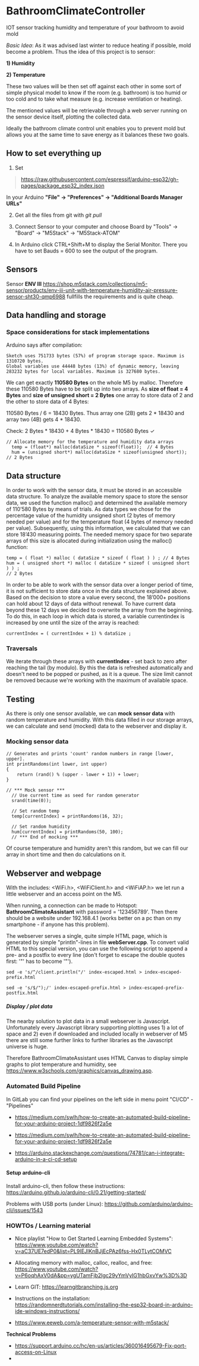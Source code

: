 # BathroomClimateController
IOT sensor tracking humidity and temperature of your bathroom to avoid mold

_Basic Idea_: As it was advised last winter to reduce heating if possible, mold become a problem. Thus the idea of this project is to sensor:

**1) Humidity**

**2) Temperature**

These two values will be then set off against each other in some sort of simple physical model to know if the room (e.g. bathroom) is too humid or too cold and to take what measure (e.g. increase ventilation or heating).

The mentioned values will be retrievable through a web server running on the sensor device itself, plotting the collected data.

Ideally the bathroom climate control unit enables you to prevent mold but allows you at the same time to save energy as it balances these two goals.


## How to set everything up ##

1. Set 

> https://raw.githubusercontent.com/espressif/arduino-esp32/gh-pages/package_esp32_index.json

In your Arduino **"File" → "Preferences" → "Additional Boards Manager URLs"**

2. Get all the files from git with _git pull_

3. Connect Sensor to your computer and choose Board by "Tools" → "Board" → "M5Stack" → "M5Stack-ATOM"

4. In Arduino click CTRL+Shift+M to display the Serial Monitor. There you have to set Bauds = 600 to see the output of the program.


## Sensors ##

Sensor **ENV III** https://shop.m5stack.com/collections/m5-sensor/products/env-iii-unit-with-temperature-humidity-air-pressure-sensor-sht30-qmp6988 fullfills the requirements and is quite cheap.


## Data handling and storage ##

### Space considerations for stack implementations ###
Arduino says after compilation:

```
Sketch uses 751733 bytes (57%) of program storage space. Maximum is 1310720 bytes.
Global variables use 44448 bytes (13%) of dynamic memory, leaving 283232 bytes for local variables. Maximum is 327680 bytes.
```

We can get exactly **110580 Bytes** on the whole M5 by malloc. Therefore these 110580 Bytes have to be split up into two arrays. As **size of float = 4 Bytes** and **size of unsigned short = 2 Bytes** one array to store data of 2 and the other to store data of 4 Bytes:

110580 Bytes / 6 = 18430 Bytes. Thus array one (2B) gets 2 * 18430 and array two (4B) gets 4 * 18430. 

Check: 2 Bytes * 18430 + 4 Bytes * 18430 = 110580 Bytes ✓

```
// Allocate memory for the temperature and humidity data arrays
  temp = (float*) malloc(dataSize * sizeof(float));  // 4 Bytes
  hum = (unsigned short*) malloc(dataSize * sizeof(unsigned short));  // 2 Bytes
```

## Data structure ## 

In order to work with the sensor data, it must be stored in an accessible data structure. To analyze the available memory space to store the sensor data, we used the function malloc() and determined the available memory of 110’580 Bytes by means of trials. As data types we chose for the percentage value of the humidity unsigned short (2 bytes of memory needed per value) and for the temperature float (4 bytes of memory needed per value). Subsequently, using this information, we calculated that we can store 18’430 measuring points. The needed memory space for two separate arrays of this size is allocated during initialization using the malloc() function:

```
temp = ( float *) malloc ( dataSize * sizeof ( float ) ) ; // 4 Bytes
hum = ( unsigned short *) malloc ( dataSize * sizeof ( unsigned short ) ) ;
// 2 Bytes
```

In order to be able to work with the sensor data over a longer period of time, it is not sufficient
to store data once in the data structure explained above. Based on the decision to store a value
every second, the 18’000+ positions can hold about 12 days of data without renewal. To have
current data beyond these 12 days we decided to overwrite the array from the beginning. To
do this, in each loop in which data is stored, a variable currentindex is increased by one until
the size of the array is reached:

```
currentIndex = ( currentIndex + 1) % dataSize ;
```

### Traversals ###
We iterate through these arrays with **currentIndex** - set back to zero after reaching the tail (by modulo). By this the data is refreshed automatically and doesn't need to be popped or pushed, as it is a queue. The size limit cannot be removed because we're working with the maximum of available space.


## Testing ##
As there is only one sensor available, we can **mock sensor data** with random temperature and humidity. With this data filled in our storage arrays, we can calculate and send (mocked) data to the webserver and display it.

### Mocking sensor data ###

```
// Generates and prints 'count' random numbers in range [lower, upper].
int printRandoms(int lower, int upper)
{
    return (rand() % (upper - lower + 1)) + lower;
}
```

```
// *** Mock sensor ***
  // Use current time as seed for random generator
  srand(time(0));
  
  // Set random temp
  temp[currentIndex] = printRandoms(16, 32);  

  // Set random humidity
  hum[currentIndex] = printRandoms(50, 100);
  // *** End of mocking ***
```
Of course temperature and humidity aren't this random, but we can fill our array in short time and then do calculations on it.

## Webserver and webpage ##
With the includes: <WiFi.h>, <WiFiClient.h> and <WiFiAP.h> we let run a little webserver and an access point on the M5.

When running, a connection can be made to Hotspot: **BathroomClimateAssistant** with password = '123456789'. Then there should be a website under 192.168.4.1 (works better on a pc than on my smartphone - if anyone has this problem).

The webserver serves a single, quite simple HTML page, which is generated by simple "println"-lines in file **webServer.cpp**. To convert valid HTML to this special version, you can use the following script to append a pre- and a postfix to every line (don't forget to escape the double quotes first: '"' has to become '\"').


```
sed -e 's/^/client.println("/' index-escaped.html > index-escaped-prefix.html

```

```
sed -e 's/$/");/' index-escaped-prefix.html > index-escaped-prefix-postfix.html

```


##### Display / plot data #####
The nearby solution to plot data in a small webserver is Javascript. Unfortunately every Javascript library supporting plotting uses 1) a lot of space and 2) even if downloaded and included locally in webserver of M5 there are still some further links to further libraries as the Javascript universe is huge.

Therefore BathroomClimateAssistant uses HTML Canvas to display simple graphs to plot temperature and humidity, see https://www.w3schools.com/graphics/canvas_drawing.asp.


### Automated Build Pipeline ### 
In GitLab you can find your pipelines on the left side in menu point "CI/CD" - "Pipelines"

- https://medium.com/swlh/how-to-create-an-automated-build-pipeline-for-your-arduino-project-1df9826f2a5e

- https://medium.com/swlh/how-to-create-an-automated-build-pipeline-for-your-arduino-project-1df9826f2a5e

- https://arduino.stackexchange.com/questions/74781/can-i-integrate-arduino-in-a-ci-cd-setup


#### Setup arduino-cli ####

Install arduino-cli, then follow these instructions:
https://arduino.github.io/arduino-cli/0.21/getting-started/

Problems with USB ports (under Linux):
https://github.com/arduino/arduino-cli/issues/1543


### HOWTOs / Learning material ###
- Nice playlist "How to Get Started Learning Embedded Systems": https://www.youtube.com/watch?v=aC37UE7edP0&list=PL9IEJIKnBJjEcPAz6fss-Hx0TLytCOMVC

- Allocating memory with malloc, calloc, realloc, and free: https://www.youtube.com/watch?v=P6oqhAxV0dA&pp=ygUTamFjb2Igc29yYmVyIG1hbGxvYw%3D%3D

- Learn GIT: https://learngitbranching.js.org

- Instructions on the installation: https://randomnerdtutorials.com/installing-the-esp32-board-in-arduino-ide-windows-instructions/

- https://www.eeweb.com/a-temperature-sensor-with-m5stack/


**Technical Problems**
- https://support.arduino.cc/hc/en-us/articles/360016495679-Fix-port-access-on-Linux
- 
